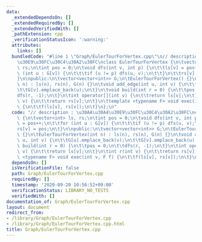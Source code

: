 ```yaml
---
data:
  _extendedDependsOn: []
  _extendedRequiredBy: []
  _extendedVerifiedWith: []
  _pathExtension: cpp
  _verificationStatusIcon: ':warning:'
  attributes:
    links: []
  bundledCode: "#line 1 \"Graph/EulerTourForVertex.cpp\"\n// description : \u30AA\u30A4\
    \u30E9\u30FC\u30C4\u30A2\u30FC\nclass EulerTourForVertex {\n\tvector<int> ls,\
    \ rs;\n\tint pos = 0;\n\tvoid dfs(int v, int p) {\n\t\tls[v] = pos++;\n\t\tfor\
    \ (int u : G[v]) {\n\t\t\tif (u != p) dfs(u, v);\n\t\t}\n\t\trs[v] = pos;\n\t\
    }\n\npublic:\n\tvector<vector<int>> G;\n\tEulerTourForVertex() {}\n\tEulerTourForVertex(int\
    \ n) : ls(n), rs(n), G(n) {}\n\tvoid add_edge(int u, int v) {\n\t\tG[u].emplace_back(v);\n\
    \t\tG[v].emplace_back(u);\n\t}\n\tvoid build(int r = 0) {\n\t\tpos = 0;\n\t\t\
    dfs(r, -1);\n\t}\n\tint operator[](int v) {\n\t\treturn ls[v];\n\t}\n\tint r(int\
    \ v) {\n\t\treturn rs[v];\n\t}\n\ttemplate <typename F> void exec(int v, F f)\
    \ {\n\t\tf(ls[v], rs[v]);\n\t}\n};\n"
  code: "// description : \u30AA\u30A4\u30E9\u30FC\u30C4\u30A2\u30FC\nclass EulerTourForVertex\
    \ {\n\tvector<int> ls, rs;\n\tint pos = 0;\n\tvoid dfs(int v, int p) {\n\t\tls[v]\
    \ = pos++;\n\t\tfor (int u : G[v]) {\n\t\t\tif (u != p) dfs(u, v);\n\t\t}\n\t\t\
    rs[v] = pos;\n\t}\n\npublic:\n\tvector<vector<int>> G;\n\tEulerTourForVertex()\
    \ {}\n\tEulerTourForVertex(int n) : ls(n), rs(n), G(n) {}\n\tvoid add_edge(int\
    \ u, int v) {\n\t\tG[u].emplace_back(v);\n\t\tG[v].emplace_back(u);\n\t}\n\tvoid\
    \ build(int r = 0) {\n\t\tpos = 0;\n\t\tdfs(r, -1);\n\t}\n\tint operator[](int\
    \ v) {\n\t\treturn ls[v];\n\t}\n\tint r(int v) {\n\t\treturn rs[v];\n\t}\n\ttemplate\
    \ <typename F> void exec(int v, F f) {\n\t\tf(ls[v], rs[v]);\n\t}\n};"
  dependsOn: []
  isVerificationFile: false
  path: Graph/EulerTourForVertex.cpp
  requiredBy: []
  timestamp: '2020-09-20 10:56:52+09:00'
  verificationStatus: LIBRARY_NO_TESTS
  verifiedWith: []
documentation_of: Graph/EulerTourForVertex.cpp
layout: document
redirect_from:
- /library/Graph/EulerTourForVertex.cpp
- /library/Graph/EulerTourForVertex.cpp.html
title: Graph/EulerTourForVertex.cpp
---
```

